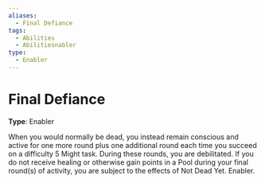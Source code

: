```yaml
---
aliases:
  - Final Defiance
tags:
  - Abilities
  - Abilitiesnabler
type:
  - Enabler
---
```


# Final Defiance

**Type**: Enabler

When you would normally be dead, you instead remain conscious and active for one more round plus one additional round each time you succeed on a difficulty 5 Might task. During these rounds, you are debilitated. If you do not receive healing or otherwise gain points in a Pool during your final round(s) of activity, you are subject to the effects of Not Dead Yet. Enabler.
